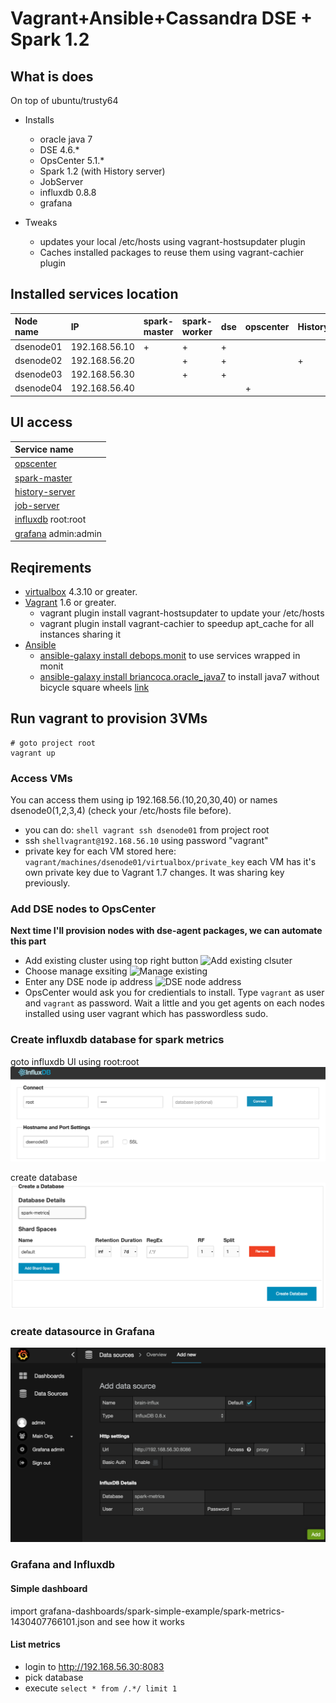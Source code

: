 # Vagrant+Ansible+Cassandra DSE + Spark 1.2

## What is does
On top of ubuntu/trusty64
* Installs 
    *  oracle java 7
    * DSE 4.6.*
    * OpsCenter 5.1.*
    * Spark 1.2 (with History server)
    * JobServer
    * influxdb 0.8.8             
    * grafana

* Tweaks
    * updates your local /etc/hosts using vagrant-hostsupdater plugin
    * Caches installed packages to reuse them using vagrant-cachier plugin

## Installed services location
| Node name      | IP              |spark-master  |spark-worker  | dse  | opscenter|HistoryServer|JobServer    |
|:---------------|:----------------|:-------------|:-------------|:-----|:---------|:------------|:------------|
| dsenode01      | 192.168.56.10   | +            | +            |  +   |          |             |             |
| dsenode02      | 192.168.56.20   |              | +            |  +   |          | +           | +           |
| dsenode03      | 192.168.56.30   |              | +            |  +   |          |             |             |
| dsenode04      | 192.168.56.40   |              |              |      | +        |             |             |

## UI access
|Service name| 
|:-----------| 
| [opscenter](http://dsenode04:8888/)|
| [spark-master](http://dsenode01:18080/)|
| [history-server](http://dsenode02:18080/)|
| [job-server](http://dsenode02:8090/)|
| [influxdb](http://dsenode03:8083) root:root |
| [grafana](http://dsenode03:3000) admin:admin|

## Reqirements
* [virtualbox](https://www.virtualbox.org/) 4.3.10 or greater.
* [Vagrant](https://www.vagrantup.com/) 1.6 or greater.
    * vagrant plugin install vagrant-hostsupdater to update your /etc/hosts
    * vagrant plugin install vagrant-cachier to speedup apt_cache for all instances sharing it
* [Ansible](http://docs.ansible.com/intro_installation.html#latest-releases-via-homebrew-mac-osx)  
    * [ansible-galaxy install debops.monit](https://github.com/debops/ansible-monit) to use services wrapped in monit
    * [ansible-galaxy install briancoca.oracle_java7](https://galaxy.ansible.com/list#/roles/628) to install java7 without bicycle square wheels [link](https://groups.google.com/forum/#!msg/ansible-project/G84khLtAuQo/5shDJMPOjYYJ)

## Run vagrant to provision 3VMs
```shell
# goto project root
vagrant up
```
### Access VMs
You can access them using ip 192.168.56.(10,20,30,40) or names dsenode0(1,2,3,4) (check your /etc/hosts file before).
* you can do: ```shell vagrant ssh dsenode01``` from project root
* ssh ```shellvagrant@192.168.56.10``` using password "vagrant"
* private key for each VM stored here: ```vagrant/machines/dsenode01/virtualbox/private_key``` each VM has it's own private key due to Vagrant 1.7 changes. It was sharing key previously.

### Add DSE nodes to OpsCenter
**Next time I'll provision nodes with dse-agent packages, we can automate this part**
* Add existing cluster using top right button 
![Add existing clsuter](https://github.com/seregasheypak/ansible-vagrant-dse-spark/blob/master/.wiki_resources/01_new_cluster.png)
* Choose manage exsiting
![Manage existing](https://github.com/seregasheypak/ansible-vagrant-dse-spark/blob/master/.wiki_resources/02_manage_existing.png)
* Enter any DSE node ip address
![DSE node address](https://github.com/seregasheypak/ansible-vagrant-dse-spark/blob/master/.wiki_resources/03_add_cluster.png)
* OpsCenter would ask you for credientials to install. Type ```vagrant``` as user and ```vagrant``` as password. Wait a little and you get agents on each nodes installed using user vagrant which has passwordless sudo.

### Create influxdb database for spark metrics
goto influxdb UI using root:root
![influxdb UI](https://github.com/seregasheypak/ansible-vagrant-dse-spark/blob/master/.wiki_resources/influx_01_login.png)

create database
![influxdb UI](https://github.com/seregasheypak/ansible-vagrant-dse-spark/blob/master/.wiki_resources/influx_02_create_db.png)

### create datasource in Grafana
![Datasource in Grafana](https://github.com/seregasheypak/ansible-vagrant-dse-spark/blob/master/.wiki_resources/grafana_01_create_db.png)

### Grafana and Influxdb
#### Simple dashboard
import grafana-dashboards/spark-simple-example/spark-metrics-1430407766101.json and see how it works

#### List metrics
* login to http://192.168.56.30:8083
* pick database
* execute `select * from /.*/ limit 1`